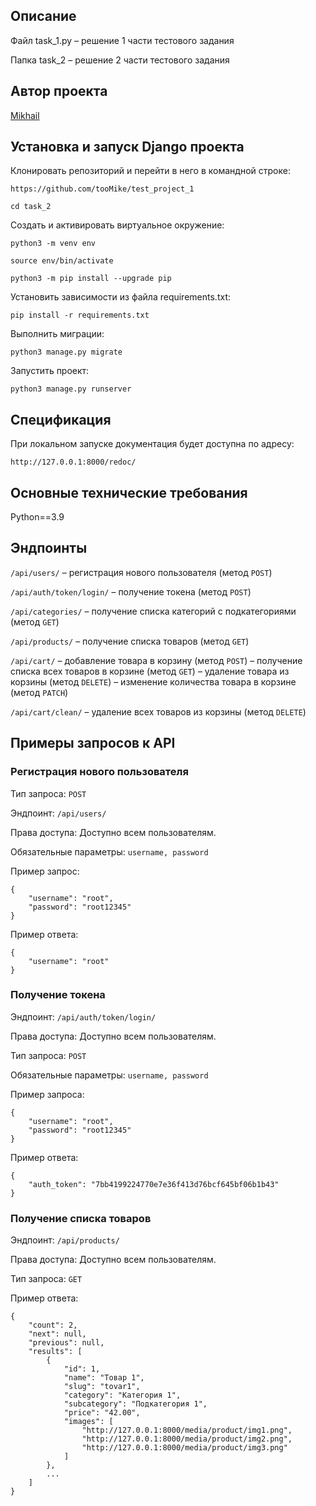 ## Описание

Файл task_1.py – решение 1 части тестового задания

Папка task_2 – решение 2 части тестового задания

## Автор проекта

[Mikhail](https://github.com/tooMike)

## Установка и запуск Django проекта

Клонировать репозиторий и перейти в него в командной строке:

```
https://github.com/tooMike/test_project_1
```

```
cd task_2
```

Cоздать и активировать виртуальное окружение:

```
python3 -m venv env
```

```
source env/bin/activate
```

```
python3 -m pip install --upgrade pip
```

Установить зависимости из файла requirements.txt:

```
pip install -r requirements.txt
```

Выполнить миграции:

```
python3 manage.py migrate
```

Запустить проект:

```
python3 manage.py runserver
```

## Спецификация

При локальном запуске документация будет доступна по адресу:

```
http://127.0.0.1:8000/redoc/
```

## Основные технические требования

Python==3.9

## Эндпоинты

`/api/users/` – регистрация нового пользователя (метод `POST`)

`/api/auth/token/login/` – получение токена (метод `POST`)

`/api/categories/` – получение списка категорий с подкатегориями (метод `GET`)

`/api/products/` – получение списка товаров (метод `GET`)

`/api/cart/`
– добавление товара в корзину (метод `POST`)
– получение списка всех товаров в корзине (метод `GET`)
– удаление товара из корзины (метод `DELETE`)
– изменение количества товара в корзине (метод `PATCH`)

`/api/cart/clean/` – удаление всех товаров из корзины (метод `DELETE`)




## Примеры запросов к API

### Регистрация нового пользователя

Тип запроса: `POST`

Эндпоинт: `/api/users/`

Права доступа: Доступно всем пользователям.

Обязательные параметры: `username, password`

Пример запрос:

```
{
    "username": "root",
    "password": "root12345"
}
```

Пример ответа:

```
{
    "username": "root"
}
```

### Получение токена

Эндпоинт: `/api/auth/token/login/`

Права доступа: Доступно всем пользователям.

Тип запроса: `POST`

Обязательные параметры: `username, password`

Пример запроса: 

```
{
    "username": "root",
    "password": "root12345"
}
```

Пример ответа:

```
{
    "auth_token": "7bb4199224770e7e36f413d76bcf645bf06b1b43"
}
```

### Получение списка товаров

Эндпоинт: `/api/products/`

Права доступа: Доступно всем пользователям.

Тип запроса: `GET`

Пример ответа:

```
{
    "count": 2,
    "next": null,
    "previous": null,
    "results": [
        {
            "id": 1,
            "name": "Товар 1",
            "slug": "tovar1",
            "category": "Категория 1",
            "subcategory": "Подкатегория 1",
            "price": "42.00",
            "images": [
                "http://127.0.0.1:8000/media/product/img1.png",
                "http://127.0.0.1:8000/media/product/img2.png",
                "http://127.0.0.1:8000/media/product/img3.png"
            ]
        },
        ...
    ]
}
```